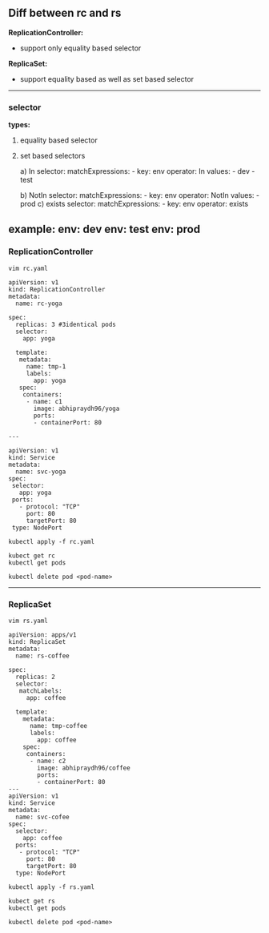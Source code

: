 ## Diff between rc and rs 
**ReplicationController:**
- support only equality based selector

**ReplicaSet:**
- support equality based as well as set based selector
---
### selector
**types:**
1. equality based selector 
2. set based selectors

   a) In 
     selector:
      matchExpressions:
        - key: env 
          operator: In 
          values:
           - dev
           - test

   b) NotIn
    selector:
     matchExpressions:
        - key: env 
          operator: NotIn 
          values:
           - prod
   c) exists
         selector:
     matchExpressions:
        - key: env 
          operator: exists 
         

example:
 env: dev
 env: test
 env: prod 
 -----------------------------------------------------------------
### ReplicationController

````
vim rc.yaml
````
````
apiVersion: v1 
kind: ReplicationController 
metadata: 
  name: rc-yoga 

spec: 
  replicas: 3 #3identical pods
  selector: 
    app: yoga 

  template: 
   metadata: 
     name: tmp-1
     labels: 
       app: yoga
   spec: 
    containers:
     - name: c1 
       image: abhipraydh96/yoga 
       ports:
       - containerPort: 80

--- 

apiVersion: v1 
kind: Service 
metadata: 
  name: svc-yoga
spec: 
 selector: 
   app: yoga
 ports:
   - protocol: "TCP"
     port: 80 
     targetPort: 80 
 type: NodePort   
````
````
kubectl apply -f rc.yaml
````
````
kubect get rc
kubectl get pods
````
````
kubectl delete pod <pod-name>
````
---
### ReplicaSet

````
vim rs.yaml
````
````
apiVersion: apps/v1 
kind: ReplicaSet
metadata: 
  name: rs-coffee

spec: 
  replicas: 2 
  selector: 
   matchLabels:
     app: coffee

  template: 
    metadata:
      name: tmp-coffee 
      labels:
        app: coffee
    spec: 
     containers:
      - name: c2 
        image: abhipraydh96/coffee 
        ports:
        - containerPort: 80
---
apiVersion: v1 
kind: Service 
metadata:
  name: svc-cofee
spec:
  selector:
    app: coffee
  ports:
   - protocol: "TCP"
     port: 80
     targetPort: 80
  type: NodePort
````
````
kubectl apply -f rs.yaml
````
````
kubect get rs
kubectl get pods
````
````
kubectl delete pod <pod-name>
````

